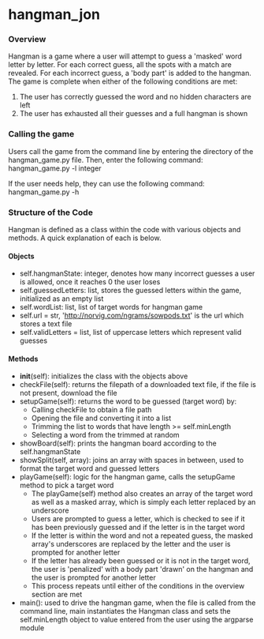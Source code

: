 # hangman_jon

### Overview
Hangman is a game where a user will attempt to guess a 'masked' word letter by letter. For each correct guess, all the
spots with a match are revealed. For each incorrect guess, a 'body part' is added to the hangman. The game is complete
when either of the following conditions are met: 

1. The user has correctly guessed the word and no hidden characters are left 
2. The user has exhausted all their guesses and a full hangman is shown 

### Calling the game
Users call the game from the command line by entering the directory of the hangman_game.py file. Then, enter the
following command: hangman_game.py -l integer

If the user needs help, they can use the following command: hangman_game.py -h

### Structure of the Code

Hangman is defined as a class within the code with various objects and methods. A quick explanation of each is below.

#### Objects
- self.hangmanState: integer, denotes how many incorrect guesses a user is allowed, once it reaches 0 the user loses
- self.guessedLetters: list, stores the guessed letters within the game, initialized as an empty list
- self.wordList: list, list of target words for hangman game 
- self.url = str, 'http://norvig.com/ngrams/sowpods.txt' is the url which stores a text file
- self.validLetters = list, list of uppercase letters which represent valid guesses  

#### Methods
- __init__(self): initializes the class with the objects above 
- checkFile(self): returns the filepath of a downloaded text file, if the file is not present, download the file
- setupGame(self): returns the word to be guessed (target word) by: 
    - Calling checkFile to obtain a file path
    - Opening the file and converting it into a list
    - Trimming the list to words that have length >= self.minLength
    - Selecting a word from the trimmed at random 
- showBoard(self): prints the hangman board according to the self.hangmanState
- showSplit(self, array): joins an array with spaces in between, used to format the target word and guessed letters
- playGame(self): logic for the hangman game, calls the setupGame method to pick a target word
    - The playGame(self) method also creates an array of the target word as well as a masked array, which is simply
        each letter replaced by an underscore 
    - Users are prompted to guess a letter, which is checked to see if it has been previously guessed and if the 
        letter is in the target word 
    - If the letter is within the word and not a repeated guess, the masked array's underscores are replaced by the 
        letter and the user is prompted for another letter 
    - If the letter has already been guessed or it is not in the target word, the user is 'penalized' with a body 
        part 'drawn' on the hangman and the user is prompted for another letter
    - This process repeats until either of the conditions in the overview section are met
- main(): used to drive the hangman game, when the file is called from the command line, main instantiates 
    the Hangman class and sets the self.minLength object to value entered from the user using the argparse module 